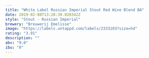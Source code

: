 ```yaml
---
title: "White Label Russian Imperial Stout Red Wine Blend BA"
date: 2019-02-08T13:28:39.020342Z
style: "Stout - Russian Imperial"
brewery: "Brouwerij Emelisse"
image: "https://labels.untappd.com/labels/2333103?size=hd"
rating: "3.91"
description: ""
abv: "9.0"
ibu: "0"
---
```

